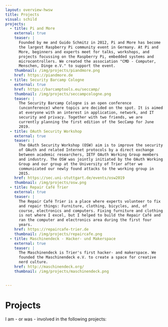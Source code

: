 ```yaml
---
layout: overview-hwsw
title: Projects
visual: schild
projects:
  - title: Pi and More
    external: true
    teaser: |
      Founded by me and Guido Schmitz in 2012, Pi and More has become
      the largest Raspberry Pi community event in Germany. At Pi and
      More, beginners and experts meet for talks, workshops, and
      projects focussing on the Raspberry Pi, embedded systems and
      microcontrollers. We created the association "CMD - Computer,
      Menschen, Dinge e.V." to support the event.
    thumbnail: /img/projects/piandmore.png
    href: https://piandmore.de
  - title: Security Barcamp Cologne
    external: true
    href: https://barcamptools.eu/seccamp/
    thumbnail: /img/projects/seccampcologne.png
    teaser: |
      The Security Barcamp Cologne is an open conference
      (unconference) where topics are decided on the spot. It is aimed
      at everyone with an interest in application, network, and IT
      security and privacy. Together with two friends, we are
      currently planning the first edition of the SecCamp for June
      2019.
  - title: OAuth Security Workshop
    external: true
    teaser: |
      The OAuth Security Workshop (OSW) aim is to improve the security
      of OAuth and related Internet protocols by a direct exchange
      between academic researchers, IETF OAuth Working Group members
      and industry. The OSW was jointly initiated by the OAuth Working
      Group and our group at the University of Trier after we
      communicated our newly found attacks to the working group in
      2015.
    href: https://sec.uni-stuttgart.de/events/osw2019
    thumbnail: /img/projects/osw.png
  - title: Repair Café Trier
    external: true
    teaser: |
      The Repair Café Trier is a place where experts volunteer to fix
      and repair things: Furniture, clothing, bicycles, and, of
      course, electronics and computers. Fixing furniture and clothing
      is not where I excel, but I helped to build the Repair Café and
      ran the computer and electronics area during the first four
      years.
    href: https://repaircafe-trier.de
    thumbnail: /img/projects/repaircafe.png
  - title: Maschinendeck - Hacker- und Makerspace
    external: true
    teaser: |
      The Maschinendeck is Trier's first hacker- and makerspace. We
      founded the Maschinendeck e.V. to create a space for creative
      nerd culture.
    href: http://maschinendeck.org/
    thumbnail: /img/projects/maschinendeck.png
    

---
```

# Projects
I am - or was - involved in the following projects:
